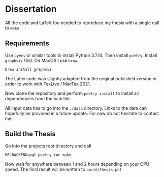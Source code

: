 # Dissertation

All the code and LaTeX foo needed to reproduce my thesis with a single call to `make`

## Requirements

Use `pyenv` or similar tools to install Python 3.7.10.
Then install `poetry`.
Install `graphviz` first. On MacOS I use `brew`.

```
brew install graphviz
````
The Latex code was slightly adapted from the original published version in order to work with TexLive / MacTex 2021.

Now clone the repository and perform `poetry install` to install all dependencies from the lock file.

All input data has to go into the `./data` directory. Links to the data can hopefully be provided in a future update. For now do not hesitate to contact me.


## Build the Thesis


Go  into the projects root directory and call 

```
MPLBACKEND=pgf poetry run make

```

Now wait for anywhere between 1 and 2 hours depending on your CPU speed. The final result will be written to `build/thesis.pdf`

